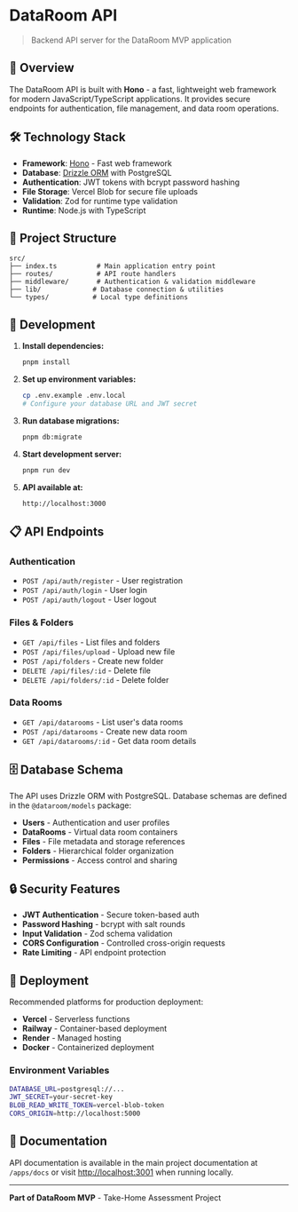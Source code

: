 # DataRoom API

> Backend API server for the DataRoom MVP application

## 🚀 Overview

The DataRoom API is built with **Hono** - a fast, lightweight web framework for modern JavaScript/TypeScript applications. It provides secure endpoints for authentication, file management, and data room operations.

## 🛠️ Technology Stack

- **Framework**: [Hono](https://hono.dev/) - Fast web framework
- **Database**: [Drizzle ORM](https://orm.drizzle.team/) with PostgreSQL
- **Authentication**: JWT tokens with bcrypt password hashing
- **File Storage**: Vercel Blob for secure file uploads
- **Validation**: Zod for runtime type validation
- **Runtime**: Node.js with TypeScript

## 📁 Project Structure

```
src/
├── index.ts          # Main application entry point
├── routes/           # API route handlers
├── middleware/       # Authentication & validation middleware
├── lib/             # Database connection & utilities
└── types/           # Local type definitions
```

## 🚀 Development

1. **Install dependencies:**
   ```bash
   pnpm install
   ```

2. **Set up environment variables:**
   ```bash
   cp .env.example .env.local
   # Configure your database URL and JWT secret
   ```

3. **Run database migrations:**
   ```bash
   pnpm db:migrate
   ```

4. **Start development server:**
   ```bash
   pnpm run dev
   ```

5. **API available at:**
   ```
   http://localhost:3000
   ```

## 📋 API Endpoints

### Authentication
- `POST /api/auth/register` - User registration
- `POST /api/auth/login` - User login
- `POST /api/auth/logout` - User logout

### Files & Folders
- `GET /api/files` - List files and folders
- `POST /api/files/upload` - Upload new file
- `POST /api/folders` - Create new folder
- `DELETE /api/files/:id` - Delete file
- `DELETE /api/folders/:id` - Delete folder

### Data Rooms
- `GET /api/datarooms` - List user's data rooms
- `POST /api/datarooms` - Create new data room
- `GET /api/datarooms/:id` - Get data room details

## 🗄️ Database Schema

The API uses Drizzle ORM with PostgreSQL. Database schemas are defined in the `@dataroom/models` package:

- **Users** - Authentication and user profiles
- **DataRooms** - Virtual data room containers
- **Files** - File metadata and storage references
- **Folders** - Hierarchical folder organization
- **Permissions** - Access control and sharing

## 🔒 Security Features

- **JWT Authentication** - Secure token-based auth
- **Password Hashing** - bcrypt with salt rounds
- **Input Validation** - Zod schema validation
- **CORS Configuration** - Controlled cross-origin requests
- **Rate Limiting** - API endpoint protection

## 🚀 Deployment

Recommended platforms for production deployment:

- **Vercel** - Serverless functions
- **Railway** - Container-based deployment
- **Render** - Managed hosting
- **Docker** - Containerized deployment

### Environment Variables

```bash
DATABASE_URL=postgresql://...
JWT_SECRET=your-secret-key
BLOB_READ_WRITE_TOKEN=vercel-blob-token
CORS_ORIGIN=http://localhost:5000
```

## 📖 Documentation

API documentation is available in the main project documentation at `/apps/docs` or visit [http://localhost:3001](http://localhost:3001) when running locally.

---

**Part of DataRoom MVP** - Take-Home Assessment Project
